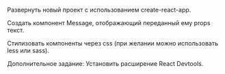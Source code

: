 Развернуть новый проект с использованием create-react-app.

Создать компонент Message, отображающий переданный ему props текст.

Стилизовать компоненты через css (при желании можно использовать less или sass).

Дополнительное задание: Установить расширение React Devtools.